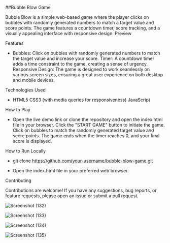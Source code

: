 ##Bubble Blow Game

Bubble Blow is a simple web-based game where the player clicks on bubbles with randomly generated numbers to match a target value and score points. The game features a countdown timer, score tracking, and a visually appealing interface with responsive design.
Preview

Features

-   Bubbles: Click on bubbles with randomly generated numbers to match the target value and increase your score.
    Timer: A countdown timer adds a time constraint to the game, creating a sense of urgency.
    Responsive Design: The game is designed to work seamlessly on various screen sizes, ensuring a great user experience on both desktop and mobile devices.

Technologies Used

-   HTML5
    CSS3 (with media queries for responsiveness)
    JavaScript

How to Play

 -  Open the live demo link or clone the repository and open the index.html file in your browser.
    Click the "START GAME" button to initiate the game.
    Click on bubbles to match the randomly generated target value and score points.
    The game ends when the timer reaches 0, and your final score is displayed.

How to Run Locally

 -   git clone https://github.com/your-username/bubble-blow-game.git

 -   Open the index.html file in your preferred web browser.

Contributing

Contributions are welcome! If you have any suggestions, bug reports, or feature requests, please open an issue or submit a pull request.

![Screenshot (132)](https://github.com/Divyesh032040/Bubble-Game-/assets/127118175/33a89ae1-b332-47ee-85f5-46b48f7a2243)


![Screenshot (133)](https://github.com/Divyesh032040/Bubble-Game-/assets/127118175/360abff2-fcf7-4b28-8ad3-a30442fb653b)


![Screenshot (134)](https://github.com/Divyesh032040/Bubble-Game-/assets/127118175/2be903d5-e381-43d4-bd6c-e716a2055ee4)


![Screenshot (135)](https://github.com/Divyesh032040/Bubble-Game-/assets/127118175/49cf7c07-2bf5-476c-ba45-8f0814e91a70)


